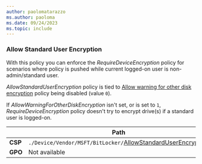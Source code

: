 ```yaml
---
author: paolomatarazzo
ms.author: paoloma
ms.date: 09/24/2023
ms.topic: include
---
```


### Allow Standard User Encryption

With this policy you can enforce the *RequireDeviceEncryption* policy for scenarios where policy is pushed while current logged-on user is non-admin/standard user.

*AllowStandardUserEncryption* policy is tied to [Allow warning for other disk encryption](#allow-warning-for-other-disk-encryption) policy being disabled (value `0`).

If *AllowWarningForOtherDiskEncryption* isn't set, or is set to `1`, *RequireDeviceEncryption* policy doesn't try to encrypt drive(s) if a standard user is logged-on.

|  | Path |
|--|--|
| **CSP** | `./Device/Vendor/MSFT/BitLocker/`[AllowStandardUserEncryption](/windows/client-management/mdm/bitlocker-csp#allowstandarduserencryption)|
| **GPO** | Not available |